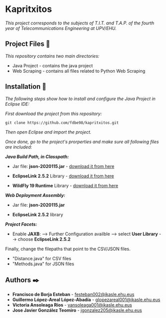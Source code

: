# Kapritxitos

_This project corresponds to the subjects of T.I.T. and T.A.P. of the fourth year of Telecommunications Engineering at UPV/EHU._

## Project Files 📄

_This repository contains two main directories:_

* Java Project - contains the java project
* Web Scraping - contains all files related to Python Web Scraping

## Installation 🔧

_The following steps show how to install and configure the Java Project in Eclipse IDE:_

_First download the project from this repository:_
```
git clone https://github.com/fdbe98/kapritxitos.git
```
_Then open Eclipse and import the project._

_Once done, go to the project's prorperties and make sure all following files are included:_

_**Java Build Path, in Classpath:**_

- Jar file: **json-2020115.jar** - [download it from here](https://mvnrepository.com/artifact/org.json/json/20201115)

- **EclipseLink 2.5.2** Library - [download it from here](https://www.eclipse.org/downloads/download.php?file=/rt/eclipselink/releases/2.5.2/eclipselink-2.5.2.v20140319-9ad6abd.zip)

- **WildFly 19 Runtime** Library - [download it from here](https://download.jboss.org/wildfly/19.0.0.Final/wildfly-19.0.0.Final.tar.gz)
   
_**Web Deployment Assembly:**_

- Jar file: **json-2020115.jar**

- **EclipseLink 2.5.2** library

_**Project Facets:**_
- Enable **JAXB**: --> Further Configuration availble --> select **User Library** --> choose **EclipseLink 2.5.2**


Finally, change the filepaths that point to the CSV/JSON files.
* "Distance.java" for CSV files
* "Methods.java" for JSON files

## Authors ✒️
* **Francisco de Borja Esteban** - festeban002@ikasle.ehu.eus
* **Guillermo López-Areal López-Abadía** - glopezareal001@ikasle.ehu.eus
* **Victoria Ansoleaga Ríos** - vansoleaga001@ikasle.ehu.eus
* **Jose Javier González Teomiro** - jgonzalez205@ikasle.ehu.eus


